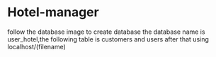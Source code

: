 # Hotel-manager
follow the database image to create database
the database name is user_hotel,the following table is customers and users
after that using localhost/(filename)
